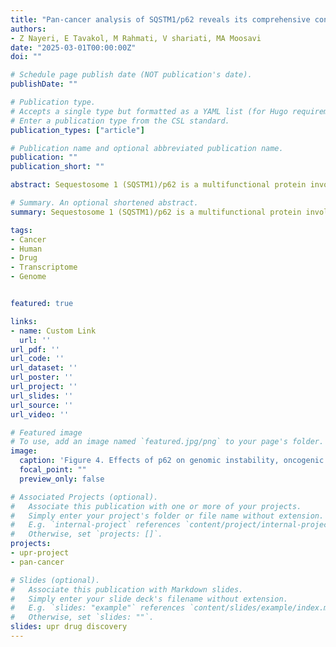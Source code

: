 ```yaml
---
title: "Pan-cancer analysis of SQSTM1/p62 reveals its comprehensive contribution to shaping tumor microenvironment and anti-tumor immunity"
authors:
- Z Nayeri, E Tavakol, M Rahmati, V shariati, MA Moosavi
date: "2025-03-01T00:00:00Z"
doi: ""

# Schedule page publish date (NOT publication's date).
publishDate: ""

# Publication type.
# Accepts a single type but formatted as a YAML list (for Hugo requirements).
# Enter a publication type from the CSL standard.
publication_types: ["article"]

# Publication name and optional abbreviated publication name.
publication: ""
publication_short: ""

abstract: Sequestosome 1 (SQSTM1)/p62 is a multifunctional protein involved in diverse physiological processes, and it has been evidenced that its dysregulation implicated in tumorigenesis. Using TCGA  pan-cancer data, we analyzed p62 genomic alterations, expression patterns, and clinical relevance. Our results show that p62 mutations and copy number variations (CNVs) are rare, suggesting that prognostic significance of this gene is poor.  However, p62 gene expression was significantly elevated in several cancers, including BRCA and LUAD , where it correlated with poorer overall survival and advanced tumor stages. Pathway analyses showed a strong association between p62 and oncogenic features, such as oxidative phosphorylation, reactive oxygen species (ROS), increased tumor mutation burden (TMB), and microsatellite instability (MSI). Intrestingly, p62 expression was inversely associated with immune cell infiltration and positively correlated with immunosuppressive markers, suggesting its role in fostering an immunosuppressive tumor microenvironment (TME) in most types of cancer. Therefore, p62 plays a pivotal role in cancer as both a driver of oncogenesis  and a modulator of the TME, supporting its potential as a biomarker and therapeutic target to enhance the efficacy of immunotherapies, particularly immune checkpoint inhibitors (ICIs). Through docking-based virtual screening, we finally identified four natural-product-derived inhibitors targeting the PB1  domain of p62, which is essential for its self-oligomerization, with favorable pharmacokinetic profiles.

# Summary. An optional shortened abstract.
summary: Sequestosome 1 (SQSTM1)/p62 is a multifunctional protein involved in diverse physiological processes, and it has been evidenced that its dysregulation implicated in tumorigenesis. Using TCGA  pan-cancer data, we analyzed p62 genomic alterations, expression patterns, and clinical relevance. Our results show that p62 mutations and copy number variations (CNVs) are rare, suggesting that prognostic significance of this gene is poor.  However, p62 gene expression was significantly elevated in several cancers, including BRCA and LUAD , where it correlated with poorer overall survival and advanced tumor stages. Pathway analyses showed a strong association between p62 and oncogenic features, such as oxidative phosphorylation, reactive oxygen species (ROS), increased tumor mutation burden (TMB), and microsatellite instability (MSI). Intrestingly, p62 expression was inversely associated with immune cell infiltration and positively correlated with immunosuppressive markers, suggesting its role in fostering an immunosuppressive tumor microenvironment (TME) in most types of cancer. Therefore, p62 plays a pivotal role in cancer as both a driver of oncogenesis  and a modulator of the TME, supporting its potential as a biomarker and therapeutic target to enhance the efficacy of immunotherapies, particularly immune checkpoint inhibitors (ICIs). Through docking-based virtual screening, we finally identified four natural-product-derived inhibitors targeting the PB1  domain of p62, which is essential for its self-oligomerization, with favorable pharmacokinetic profiles.

tags:
- Cancer
- Human
- Drug
- Transcriptome
- Genome


featured: true

links:
- name: Custom Link
  url: ''
url_pdf: ''
url_code: ''
url_dataset: ''
url_poster: ''
url_project: ''
url_slides: ''
url_source: ''
url_video: ''

# Featured image
# To use, add an image named `featured.jpg/png` to your page's folder. 
image:
  caption: 'Figure 4. Effects of p62 on genomic instability, oncogenic pathways'
  focal_point: ""
  preview_only: false

# Associated Projects (optional).
#   Associate this publication with one or more of your projects.
#   Simply enter your project's folder or file name without extension.
#   E.g. `internal-project` references `content/project/internal-project/index.md`.
#   Otherwise, set `projects: []`.
projects:
- upr-project
- pan-cancer

# Slides (optional).
#   Associate this publication with Markdown slides.
#   Simply enter your slide deck's filename without extension.
#   E.g. `slides: "example"` references `content/slides/example/index.md`.
#   Otherwise, set `slides: ""`.
slides: upr drug discovery
---
```


